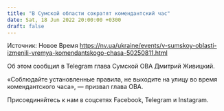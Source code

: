 ```yaml
---
title: "В Сумской области сократят комендантский час"
date: Sat, 18 Jun 2022 20:00:00 +0300
draft: false
---
```

Источник: Новое Время https://nv.ua/ukraine/events/v-sumskoy-oblasti-izmenili-vremya-komendantskogo-chasa-50250811.html


Об этом сообщил в Telegram глава Сумской ОВА Дмитрий Живицкий.

«Соблюдайте установленные правила, не выходите на улицу во время комендантского часа», — призвал глава ОВА.

Присоединяйтесь к нам в соцсетях Facebook, Telegram и Instagram.
